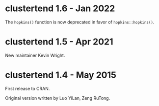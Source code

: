 # clustertend 1.6 - Jan 2022

The `hopkins()` function is now deprecated in favor of `hopkins::hopkins()`.

# clustertend 1.5 - Apr 2021

New maintainer Kevin Wright.

# clustertend 1.4 - May 2015

First release to CRAN.

Original version written by Luo YiLan, Zeng RuTong.

